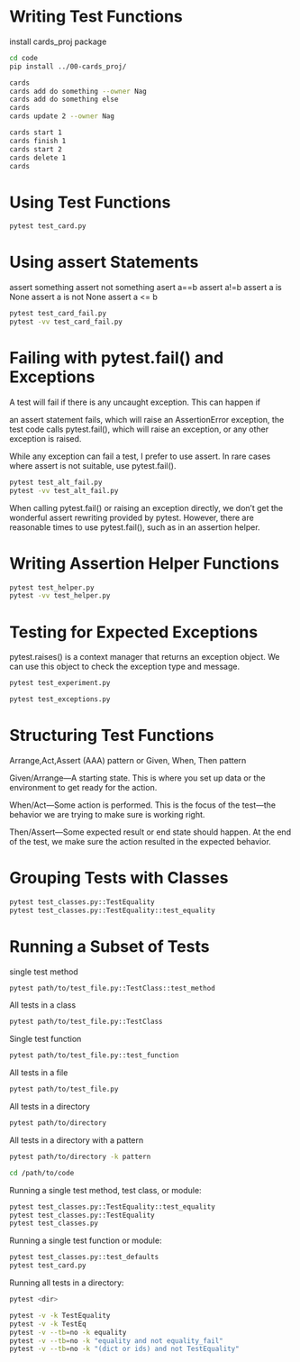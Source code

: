 

Writing Test Functions
=======================

install cards_proj package

```bash
cd code
pip install ../00-cards_proj/

cards
cards add do something --owner Nag
cards add do something else
cards
cards update 2 --owner Nag

cards start 1
cards finish 1
cards start 2
cards delete 1
cards

```

Using Test Functions
====================


```bash
pytest test_card.py
```


Using assert Statements
========================

assert something
assert not something
asert a==b
assert a!=b
assert a is None
assert a is not None
assert a <= b


```bash
pytest test_card_fail.py
pytest -vv test_card_fail.py
```


Failing with pytest.fail() and Exceptions
=========================================

A test will fail if there is any uncaught exception. This can happen if

an assert statement fails, which will raise an AssertionError exception,
the test code calls pytest.fail(), which will raise an exception, or
any other exception is raised.

While any exception can fail a test, I prefer to use assert. In rare cases where assert is not suitable, use pytest.fail().


```bash
pytest test_alt_fail.py
pytest -vv test_alt_fail.py
```

When calling pytest.fail() or raising an exception directly, we don’t get the wonderful assert rewriting provided by pytest. 
However, there are reasonable times to use pytest.fail(), such as in an assertion helper.


Writing Assertion Helper Functions
==================================

```bash
pytest test_helper.py
pytest -vv test_helper.py
```


Testing for Expected Exceptions
================================

pytest.raises() is a context manager that returns an exception object. We can use this object to check the exception type and message.


```bash
pytest test_experiment.py
```

```bash
pytest test_exceptions.py
```


Structuring Test Functions
==========================

Arrange,Act,Assert (AAA) pattern
or
Given, When, Then pattern


Given/Arrange—A starting state. This is where you set up data or the environment to get ready for the action.

When/Act—Some action is performed. This is the focus of the test—the behavior we are trying to make sure is working right.

Then/Assert—Some expected result or end state should happen. At the end of the test, we make sure the action resulted in the expected behavior.



Grouping Tests with Classes
===========================

```bash
pytest test_classes.py::TestEquality
pytest test_classes.py::TestEquality::test_equality
```


Running a Subset of Tests
=========================

single test method

```bash
pytest path/to/test_file.py::TestClass::test_method
```

All tests in a class

```bash
pytest path/to/test_file.py::TestClass
```

Single test function

```bash
pytest path/to/test_file.py::test_function
```

All tests in a file

```bash
pytest path/to/test_file.py
```

All tests in a directory

```bash
pytest path/to/directory
```

All tests in a directory with a pattern

```bash
pytest path/to/directory -k pattern
```


```bash
cd /path/to/code
```

Running a single test method, test class, or module:

```bash
pytest test_classes.py::TestEquality::test_equality
pytest test_classes.py::TestEquality
pytest test_classes.py
```

Running a single test function or module:

```bash
pytest test_classes.py::test_defaults
pytest test_card.py
```

Running all tests in a directory:

```bash
pytest <dir>

pytest -v -k TestEquality
pytest -v -k TestEq
pytest -v --tb=no -k equality
pytest -v --tb=no -k "equality and not equality_fail"
pytest -v --tb=no -k "(dict or ids) and not TestEquality"

```
